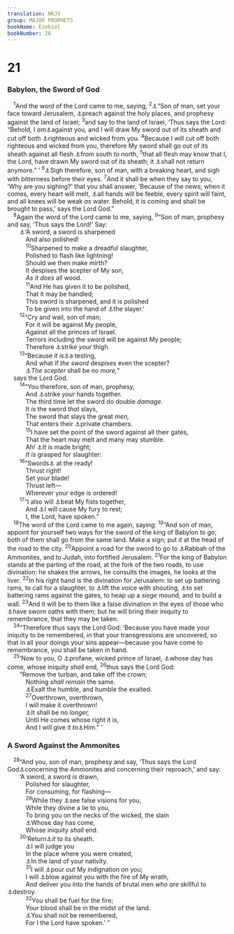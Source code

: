 ```yaml
---
translation: NKJV
group: MAJOR PROPHETS
bookName: Ezekiel 
bookNumber: 26
---
```


<div class="title"><h1>21</h1><h3>Babylon, the Sword of God</h3></div>
<span class="verse exe_21_1"> <sup>1</sup>And the word of the Lord came to me, saying, </span>
<span class="verse exe_21_2"><sup>2</sup><a data-toggle="tooltip" data-placement="bottom" title="Ezek. 20:46">⚓</a>“Son of man, set your face toward Jerusalem, <a data-toggle="tooltip" data-placement="bottom" title="Amos 7:16">⚓</a>preach against the holy places, and prophesy against the land of Israel; </span>
<span class="verse exe_21_3"><sup>3</sup>and say to the land of Israel, ‘Thus says the Lord: “Behold, I <i>am</i><a data-toggle="tooltip" data-placement="bottom" title="Jer. 21:13; Ezek. 5:8; Nah. 2:13; 3:5">⚓</a>against you, and I will draw My sword out of its sheath and cut off both <a data-toggle="tooltip" data-placement="bottom" title="Job 9:22">⚓</a>righteous and wicked from you. </span>
<span class="verse exe_21_4"><sup>4</sup>Because I will cut off both righteous and wicked from you, therefore My sword shall go out of its sheath against all flesh <a data-toggle="tooltip" data-placement="bottom" title="Jer. 12:12; Ezek. 20:47">⚓</a>from south <i>to</i> north, </span>
<span class="verse exe_21_5"><sup>5</sup>that all flesh may know that I, the Lord, have drawn My sword out of its sheath; it <a data-toggle="tooltip" data-placement="bottom" title="(Is. 45:23; 55:11)">⚓</a>shall not return anymore.” ’ </span>
<span class="verse exe_21_6"><sup>6</sup><a data-toggle="tooltip" data-placement="bottom" title="Is. 22:4; Jer. 4:19; Luke 19:41">⚓</a>Sigh therefore, son of man, with a breaking heart, and sigh with bitterness before their eyes. </span>
<span class="verse exe_21_7"><sup>7</sup>And it shall be when they say to you, ‘Why are you sighing?’ that you shall answer, ‘Because of the news; when it comes, every heart will melt, <a data-toggle="tooltip" data-placement="bottom" title="Ezek. 7:17">⚓</a>all hands will be feeble, every spirit will faint, and all knees will be weak <i>as</i> water. Behold, it is coming and shall be brought to pass,’ says the Lord God.”<br/></span>
<span class="verse exe_21_8"> <sup>8</sup>Again the word of the Lord came to me, saying, </span>
<span class="verse exe_21_9"><sup>9</sup>“Son of man, prophesy and say, ‘Thus says the Lord!’ Say:<br/>  <a data-toggle="tooltip" data-placement="bottom" title="Deut. 32:41; Ezek. 5:1; 21:15, 28">⚓</a>‘A sword, a sword is sharpened<br/>   And also polished!<br/></span>
<span class="verse exe_21_10">   <sup>10</sup>Sharpened to make a dreadful slaughter,<br/>   Polished to flash like lightning!<br/>   Should we then make mirth?<br/>   It despises the scepter of My son,<br/>   <i>As</i> <i>it</i> <i>does</i> all wood.<br/></span>
<span class="verse exe_21_11">   <sup>11</sup>And He has given it to be polished,<br/>   That it may be handled;<br/>   This sword is sharpened, and it is polished<br/>   To be given into the hand of <a data-toggle="tooltip" data-placement="bottom" title="Ezek. 21:19">⚓</a>the slayer.’<br/></span>
<span class="verse exe_21_12">  <sup>12</sup>“Cry and wail, son of man;<br/>   For it will be against My people,<br/>   Against all the princes of Israel.<br/>   Terrors including the sword will be against My people;<br/>   Therefore <a data-toggle="tooltip" data-placement="bottom" title="Jer. 31:19">⚓</a>strike <i>your</i> thigh.<br/></span>
<span class="verse exe_21_13">  <sup>13</sup>“Because <i>it</i> <i>is</i><a data-toggle="tooltip" data-placement="bottom" title="Job 9:23; 2 Cor. 8:2">⚓</a>a testing,<br/>   And what if <i>the</i> <i>sword</i> despises even the scepter?<br/>   <a data-toggle="tooltip" data-placement="bottom" title="Ezek. 21:27">⚓</a><i>The</i> <i>scepter</i> shall be no <i>more,</i>”<br/> says the Lord God.<br/></span>
<span class="verse exe_21_14">  <sup>14</sup>“You therefore, son of man, prophesy,<br/>   And <a data-toggle="tooltip" data-placement="bottom" title="Num. 24:10; Ezek. 6:11">⚓</a>strike <i>your</i> hands together.<br/>   The third time let the sword do double <i>damage.</i><br/>   It <i>is</i> the sword <i>that</i> slays,<br/>   The sword that slays the great <i>men,</i><br/>   That enters their <a data-toggle="tooltip" data-placement="bottom" title="1 Kin. 20:30">⚓</a>private chambers.<br/></span>
<span class="verse exe_21_15">   <sup>15</sup>I have set the point of the sword against all their gates,<br/>   That the heart may melt and many may stumble.<br/>   Ah! <a data-toggle="tooltip" data-placement="bottom" title="Ezek. 21:10, 28">⚓</a><i>It</i> <i>is</i> made bright;<br/>   <i>It</i> <i>is</i> grasped for slaughter:<br/></span>
<span class="verse exe_21_16">  <sup>16</sup>“Swords<a data-toggle="tooltip" data-placement="bottom" title="Ezek. 14:17">⚓</a> at the ready!<br/>   Thrust right!<br/>   Set your blade!<br/>   Thrust left—<br/>   Wherever your edge is ordered!<br/></span>
<span class="verse exe_21_17">  <sup>17</sup>“I also will <a data-toggle="tooltip" data-placement="bottom" title="Ezek. 22:13">⚓</a>beat My fists together,<br/>   And <a data-toggle="tooltip" data-placement="bottom" title="Ezek. 5:13; 16:42; 24:13">⚓</a>I will cause My fury to rest;<br/>   I, the Lord, have spoken.”<br/></span>
<span class="verse exe_21_18"> <sup>18</sup>The word of the Lord came to me again, saying: </span>
<span class="verse exe_21_19"><sup>19</sup>“And son of man, appoint for yourself two ways for the sword of the king of Babylon to go; both of them shall go from the same land. Make a sign; put <i>it</i> at the head of the road to the city. </span>
<span class="verse exe_21_20"><sup>20</sup>Appoint a road for the sword to go to <a data-toggle="tooltip" data-placement="bottom" title="Deut. 3:11; Jer. 49:2; Ezek. 25:5; Amos 1:14">⚓</a>Rabbah of the Ammonites, and to Judah, into fortified Jerusalem. </span>
<span class="verse exe_21_21"><sup>21</sup>For the king of Babylon stands at the parting of the road, at the fork of the two roads, to use divination: he shakes the arrows, he consults the images, he looks at the liver. </span>
<span class="verse exe_21_22"><sup>22</sup>In his right hand is the divination for Jerusalem: to set up battering rams, to call for a slaughter, to <a data-toggle="tooltip" data-placement="bottom" title="Jer. 51:14">⚓</a>lift the voice with shouting, <a data-toggle="tooltip" data-placement="bottom" title="Ezek. 4:2">⚓</a>to set battering rams against the gates, to heap up a <i>siege</i> mound, and to build a wall. </span>
<span class="verse exe_21_23"><sup>23</sup>And it will be to them like a false divination in the eyes of those who <a data-toggle="tooltip" data-placement="bottom" title="Ezek. 17:16, 18">⚓</a>have sworn oaths with them; but he will bring their iniquity to remembrance, that they may be taken.<br/></span>
<span class="verse exe_21_24"> <sup>24</sup>“Therefore thus says the Lord God: ‘Because you have made your iniquity to be remembered, in that your transgressions are uncovered, so that in all your doings your sins appear—because you have come to remembrance, you shall be taken in hand.<br/></span>
<span class="verse exe_21_25"> <sup>25</sup>‘Now to you, O <a data-toggle="tooltip" data-placement="bottom" title="2 Chr. 36:13; Jer. 52:2; Ezek. 12:10; 17:19">⚓</a>profane, wicked prince of Israel, <a data-toggle="tooltip" data-placement="bottom" title="Ezek. 21:29">⚓</a>whose day has come, whose iniquity <i>shall</i> end, </span>
<span class="verse exe_21_26"><sup>26</sup>thus says the Lord God:<br/>  “Remove the turban, and take off the crown;<br/>   Nothing <i>shall</i> <i>remain</i> the same.<br/>   <a data-toggle="tooltip" data-placement="bottom" title="Luke 1:52">⚓</a>Exalt the humble, and humble the exalted.<br/></span>
<span class="verse exe_21_27">   <sup>27</sup>Overthrown, overthrown,<br/>   I will make it overthrown!<br/>   <a data-toggle="tooltip" data-placement="bottom" title="Gen. 49:10; (Luke 1:32, 33; John 1:49)">⚓</a>It shall be no <i>longer,</i><br/>   Until He comes whose right it is,<br/>   And I will give it <i>to</i><a data-toggle="tooltip" data-placement="bottom" title="Ps. 2:6; 72:7, 10; (Jer. 23:5, 6; Ezek. 34:24; 37:24)">⚓</a>Him.” ’<br/></span>
<div class="title"><h3>A Sword Against the Ammonites</h3></div>
<span class="verse exe_21_28"> <sup>28</sup>“And you, son of man, prophesy and say, ‘Thus says the Lord God<a data-toggle="tooltip" data-placement="bottom" title="Jer. 25:21; 49:1–6; Ezek. 25:1–7; Amos 1:13; Zeph. 2:8–11">⚓</a>concerning the Ammonites and concerning their reproach,’ and say:<br/>  ‘A sword, a sword <i>is</i> drawn,<br/>   Polished for slaughter,<br/>   For consuming, for flashing—<br/></span>
<span class="verse exe_21_29">   <sup>29</sup>While they <a data-toggle="tooltip" data-placement="bottom" title="Jer. 27:9; Ezek. 12:24; 13:6–9; 22:28">⚓</a>see false visions for you,<br/>   While they divine a lie to you,<br/>   To bring you on the necks of the wicked, the slain<br/>   <a data-toggle="tooltip" data-placement="bottom" title="Job 18:20; Ps. 37:17; Is. 10:3; Ezek. 7:2, 3, 7">⚓</a>Whose day has come,<br/>   Whose iniquity <i>shall</i> end.<br/></span>
<span class="verse exe_21_30">  <sup>30</sup>‘Return<a data-toggle="tooltip" data-placement="bottom" title="Jer. 47:6, 7">⚓</a><i>it</i> to its sheath.<br/>   <a data-toggle="tooltip" data-placement="bottom" title="Gen. 15:14">⚓</a>I will judge you<br/>   In the place where you were created,<br/>   <a data-toggle="tooltip" data-placement="bottom" title="Ezek. 16:3">⚓</a>In the land of your nativity.<br/></span>
<span class="verse exe_21_31">   <sup>31</sup>I will <a data-toggle="tooltip" data-placement="bottom" title="Ezek. 7:8">⚓</a>pour out My indignation on you;<br/>   I will <a data-toggle="tooltip" data-placement="bottom" title="Ps. 18:15; Is. 30:33; Ezek. 22:20, 21; Hag. 1:9">⚓</a>blow against you with the fire of My wrath,<br/>   And deliver you into the hands of brutal men <i>who</i> <i>are</i> skillful to <a data-toggle="tooltip" data-placement="bottom" title="Jer. 6:22, 23; 51:20, 21; Hab. 1:6–10">⚓</a>destroy.<br/></span>
<span class="verse exe_21_32">   <sup>32</sup>You shall be fuel for the fire;<br/>   Your blood shall be in the midst of the land.<br/>   <a data-toggle="tooltip" data-placement="bottom" title="Ezek. 25:10">⚓</a>You shall not be remembered,<br/>   For I the Lord have spoken.’ ”<br/></span>
